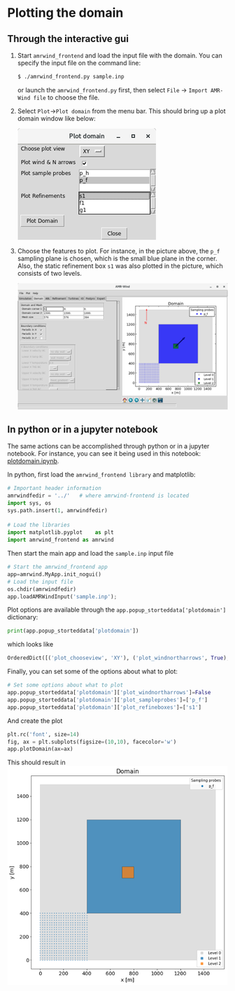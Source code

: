 # Plotting the domain

## Through the interactive gui

1. Start `amrwind_frontend` and load the input file with the domain.
   You can specify the input file on the command line:
   ```bash
   $ ./amrwind_frontend.py sample.inp
   ```
   or launch the `amrwind_frontend.py` first, then select `File` ->
   `Import AMR-Wind file` to choose the file.

2.  Select `Plot`->`Plot domain` from the menu bar.  This should bring
    up a plot domain window like below:
	
    ![snapshot](amrwind_frontend_plotdomain_popup.png)
	
3.  Choose the features to plot.  For instance, in the picture above,
    the `p_f` sampling plane is chosen, which is the small blue plane
    in the corner.  Also, the static refinement box `s1` was also
    plotted in the picture, which consists of two levels.

    ![snapshot](amrwind_frontend_plotdomain_example.png)
	
	
## In python or in a jupyter notebook 
The same actions can be accomplished through python or in a jupyter
notebook.  For instance, you can see it being used in this notebook:
[plotdomain.ipynb](plotdomain.ipynb).

In python, first load the `amrwind_frontend library` and matplotlib:
```python
# Important header information
amrwindfedir = '../'   # where amrwind-frontend is located
import sys, os
sys.path.insert(1, amrwindfedir)

# Load the libraries
import matplotlib.pyplot    as plt
import amrwind_frontend as amrwind
```

Then start the main app and load the `sample.inp` input file
```python
# Start the amrwind_frontend app 
app=amrwind.MyApp.init_nogui()
# Load the input file
os.chdir(amrwindfedir)
app.loadAMRWindInput('sample.inp');
```

Plot options are available through the
`app.popup_storteddata['plotdomain']` dictionary:
```python
print(app.popup_storteddata['plotdomain'])
```
which looks like
```python
OrderedDict([('plot_chooseview', 'XY'), ('plot_windnortharrows', True), ('plot_sampleprobes', None), ('plot_refineboxes', None)])
```

Finally, you can set some of the options about what to plot:  
```python
# Set some options about what to plot
app.popup_storteddata['plotdomain']['plot_windnortharrows']=False
app.popup_storteddata['plotdomain']['plot_sampleprobes']=['p_f']
app.popup_storteddata['plotdomain']['plot_refineboxes']=['s1']
```
And create the plot
```python
plt.rc('font', size=14)
fig, ax = plt.subplots(figsize=(10,10), facecolor='w')
app.plotDomain(ax=ax)
```

This should result in
![domain](amrwind_frontend_jupyter_plotdomain.png)
